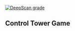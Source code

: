 [![DeepScan grade](https://deepscan.io/api/teams/3956/projects/5737/branches/44914/badge/grade.svg)](https://deepscan.io/dashboard#view=project&tid=3956&pid=5737&bid=44914)

## Control Tower Game
